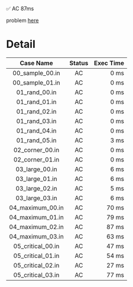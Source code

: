 ✅  AC  87ms

problem [here](https://onlinejudge.u-aizu.ac.jp/courses/library/3/DSL/2/DSL_2_E)

# Detail

| Case Name | Status | Exec Time |
|:---------:|:------:|---------:|
| 00_sample_00.in | AC | 0 ms |
| 00_sample_01.in | AC | 0 ms |
| 01_rand_00.in | AC | 0 ms |
| 01_rand_01.in | AC | 0 ms |
| 01_rand_02.in | AC | 0 ms |
| 01_rand_03.in | AC | 0 ms |
| 01_rand_04.in | AC | 0 ms |
| 01_rand_05.in | AC | 3 ms |
| 02_corner_00.in | AC | 0 ms |
| 02_corner_01.in | AC | 0 ms |
| 03_large_00.in | AC | 6 ms |
| 03_large_01.in | AC | 6 ms |
| 03_large_02.in | AC | 5 ms |
| 03_large_03.in | AC | 6 ms |
| 04_maximum_00.in | AC | 70 ms |
| 04_maximum_01.in | AC | 79 ms |
| 04_maximum_02.in | AC | 87 ms |
| 04_maximum_03.in | AC | 63 ms |
| 05_critical_00.in | AC | 47 ms |
| 05_critical_01.in | AC | 54 ms |
| 05_critical_02.in | AC | 27 ms |
| 05_critical_03.in | AC | 77 ms |


